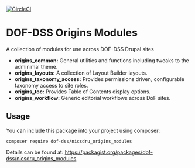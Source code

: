 [![CircleCI](https://circleci.com/gh/dof-dss/nicsdru_origins_modules.svg?style=svg)](https://circleci.com/gh/dof-dss/nicsdru_origins_modules)

# DOF-DSS Origins Modules

A collection of modules for use across DOF-DSS Drupal sites
* **origins_common:** General utilities and functions including tweaks to the adminimal theme.
* **origins_layouts:** A collection of Layout Builder layouts.
* **origins_taxonomy_access:** Provides permissions driven, configurable taxonomy access to site roles.
* **origins_toc:** Provides Table of Contents display options.
* **origins_workflow:** Generic editorial workflows across DoF sites.

## Usage

You can include this package into your project using composer:
```
composer require dof-dss/nicsdru_origins_modules
```
Details can be found at: https://packagist.org/packages/dof-dss/nicsdru_origins_modules
